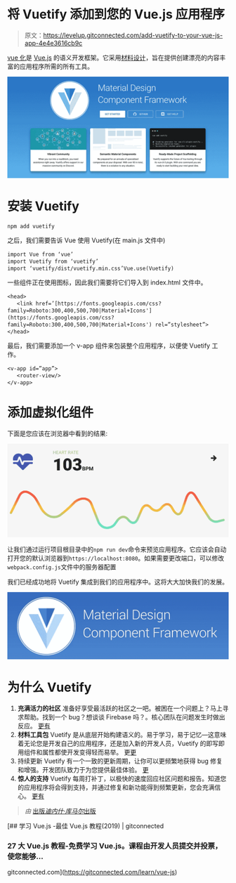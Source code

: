 # 将 Vuetify 添加到您的 Vue.js 应用程序

> 原文：<https://levelup.gitconnected.com/add-vuetify-to-your-vue-js-app-4e4e3616cb9c>

[vue 化](https://vuetifyjs.com/en/)是 [Vue.js](https://vuejs.org/) 的语义开发框架。它采用[材料设计](https://material.io/design/)，旨在提供创建漂亮的内容丰富的应用程序所需的所有工具。

![](img/f7d822743b57f8864c2a9092d4df70cf.png)

# **安装 Vuetify**

```
npm add vuetify
```

之后，我们需要告诉 Vue 使用 Vuetify(在 main.js 文件中)

```
import Vue from ‘vue’
import Vuetify from ‘vuetify’
import ‘vuetify/dist/vuetify.min.css’Vue.use(Vuetify)
```

一些组件正在使用图标，因此我们需要将它们导入到 index.html 文件中。

```
<head>
   <link href=’[https://fonts.googleapis.com/css?family=Roboto:300,400,500,700|Material+Icons'](https://fonts.googleapis.com/css?family=Roboto:300,400,500,700|Material+Icons') rel=”stylesheet”>
</head>
```

最后，我们需要添加一个 v-app 组件来包装整个应用程序，以便使 Vuetify 工作。

```
<v-app id=”app”>
   <router-view/>
</v-app>
```

# **添加虚拟化组件**

下面是您应该在浏览器中看到的结果:

![](img/b6532cfde15498245d2bdda1f2837ace.png)

让我们通过运行项目根目录中的`npm run dev`命令来预览应用程序。它应该会自动打开您的默认浏览器到`https://localhost:8080`。如果需要更改端口，可以修改`webpack.config.js`文件中的服务器配置

我们已经成功地将 Vuetify 集成到我们的应用程序中。这将大大加快我们的发展。

![](img/5b1b0a35093a4a680c054026e36c3556.png)

# 为什么 Vuetify

1.  **充满活力的社区**
    准备好享受最活跃的社区之一吧。被困在一个问题上？马上寻求帮助。找到一个 bug？想谈谈 Firebase 吗？。核心团队在问题发生时做出反应。
    [更有](https://discordapp.com/invite/s93b7Fv)
2.  **材料工具包**
    Vuetify 是从底层开始构建语义的。易于学习，易于记忆—这意味着无论您是开发自己的应用程序，还是加入新的开发人员，Vuetify 的即写即用组件和属性都使开发变得轻而易举。
    更[更](https://material.io/design/)
3.  持续更新 Vuetify 有一个一致的更新周期，让你可以更频繁地获得 bug 修复和增强。开发团队致力于为您提供最佳体验。
    [更](https://github.com/vuetifyjs/vuetify/releases)
4.  **惊人的支持**
    Vuetify 每周打补丁，以极快的速度回应社区问题和报告。知道您的应用程序将会得到支持，并通过修复和新功能得到频繁更新，您会充满信心。
    [更有](https://github.com/vuetifyjs/vuetify/pulse)

> *由* [出版*迪内什·库马尔*出版](https://www.dineshk.me/)

[](https://gitconnected.com/learn/vue-js) [## 学习 Vue.js -最佳 Vue.js 教程(2019) | gitconnected

### 27 大 Vue.js 教程-免费学习 Vue.js。课程由开发人员提交并投票，使您能够…

gitconnected.com](https://gitconnected.com/learn/vue-js)